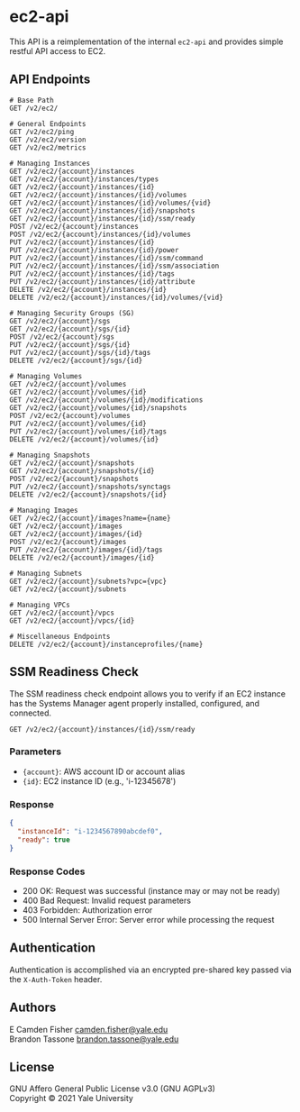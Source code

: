 # ec2-api

This API is a reimplementation of the internal `ec2-api` and provides simple restful API access to EC2.

## API Endpoints

```
# Base Path
GET /v2/ec2/

# General Endpoints
GET /v2/ec2/ping
GET /v2/ec2/version
GET /v2/ec2/metrics

# Managing Instances
GET /v2/ec2/{account}/instances
GET /v2/ec2/{account}/instances/types
GET /v2/ec2/{account}/instances/{id}
GET /v2/ec2/{account}/instances/{id}/volumes
GET /v2/ec2/{account}/instances/{id}/volumes/{vid}
GET /v2/ec2/{account}/instances/{id}/snapshots
GET /v2/ec2/{account}/instances/{id}/ssm/ready
POST /v2/ec2/{account}/instances
POST /v2/ec2/{account}/instances/{id}/volumes
PUT /v2/ec2/{account}/instances/{id}
PUT /v2/ec2/{account}/instances/{id}/power
PUT /v2/ec2/{account}/instances/{id}/ssm/command
PUT /v2/ec2/{account}/instances/{id}/ssm/association
PUT /v2/ec2/{account}/instances/{id}/tags
PUT /v2/ec2/{account}/instances/{id}/attribute
DELETE /v2/ec2/{account}/instances/{id}
DELETE /v2/ec2/{account}/instances/{id}/volumes/{vid}

# Managing Security Groups (SG)
GET /v2/ec2/{account}/sgs
GET /v2/ec2/{account}/sgs/{id}
POST /v2/ec2/{account}/sgs
PUT /v2/ec2/{account}/sgs/{id}
PUT /v2/ec2/{account}/sgs/{id}/tags
DELETE /v2/ec2/{account}/sgs/{id}

# Managing Volumes
GET /v2/ec2/{account}/volumes
GET /v2/ec2/{account}/volumes/{id}
GET /v2/ec2/{account}/volumes/{id}/modifications
GET /v2/ec2/{account}/volumes/{id}/snapshots
POST /v2/ec2/{account}/volumes
PUT /v2/ec2/{account}/volumes/{id}
PUT /v2/ec2/{account}/volumes/{id}/tags
DELETE /v2/ec2/{account}/volumes/{id}

# Managing Snapshots
GET /v2/ec2/{account}/snapshots
GET /v2/ec2/{account}/snapshots/{id}
POST /v2/ec2/{account}/snapshots
PUT /v2/ec2/{account}/snapshots/synctags
DELETE /v2/ec2/{account}/snapshots/{id}

# Managing Images
GET /v2/ec2/{account}/images?name={name}
GET /v2/ec2/{account}/images
GET /v2/ec2/{account}/images/{id}
POST /v2/ec2/{account}/images
PUT /v2/ec2/{account}/images/{id}/tags
DELETE /v2/ec2/{account}/images/{id}

# Managing Subnets
GET /v2/ec2/{account}/subnets?vpc={vpc}
GET /v2/ec2/{account}/subnets

# Managing VPCs
GET /v2/ec2/{account}/vpcs
GET /v2/ec2/{account}/vpcs/{id}

# Miscellaneous Endpoints
DELETE /v2/ec2/{account}/instanceprofiles/{name}
```

## SSM Readiness Check

The SSM readiness check endpoint allows you to verify if an EC2 instance has the Systems Manager agent properly installed, configured, and connected.

```
GET /v2/ec2/{account}/instances/{id}/ssm/ready
```

### Parameters
- `{account}`: AWS account ID or account alias
- `{id}`: EC2 instance ID (e.g., 'i-12345678')

### Response
```json
{
  "instanceId": "i-1234567890abcdef0",
  "ready": true
}
```

### Response Codes
- 200 OK: Request was successful (instance may or may not be ready)
- 400 Bad Request: Invalid request parameters
- 403 Forbidden: Authorization error
- 500 Internal Server Error: Server error while processing the request

## Authentication

Authentication is accomplished via an encrypted pre-shared key passed via the `X-Auth-Token` header.

## Authors

E Camden Fisher <camden.fisher@yale.edu>  
Brandon Tassone <brandon.tassone@yale.edu>

## License

GNU Affero General Public License v3.0 (GNU AGPLv3)  
Copyright © 2021 Yale University
